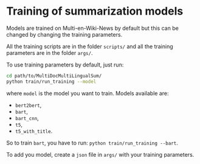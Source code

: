 # Training of summarization models

Models are trained on Multi-en-Wiki-News by default but this can be changed by changing the training parameters.

All the training scripts are in the folder ``scripts/`` and all the training parameters are in the folder ``args/``.

To use training parameters by default, just run:

```bash
cd path/to/MultiDocMultiLingualSum/
python train/run_training --model
```
where ``model`` is the model you want to train. Models available are:

- ``bert2bert``,
- ``bart``,
- ``bart_cnn``,
- ``t5``,
- ``t5_with_title``.

So to train ``bart``, you have to run: ``python train/run_training --bart``.

To add you model, create a ``json`` file in ``args/`` with your training parameters.
